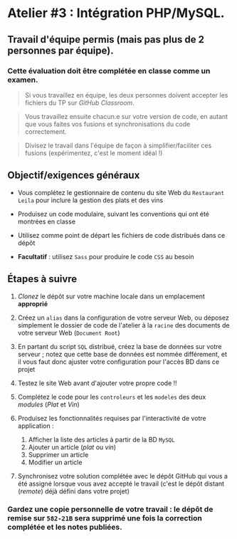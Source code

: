 # Atelier #3 : Intégration PHP/MySQL.
## Travail d'équipe permis (mais pas plus de 2 personnes par équipe).
### Cette évaluation doit être complétée en classe comme un examen.

>Si vous travaillez en équipe, les deux personnes doivent accepter les fichiers du TP sur *GitHub Classroom*.

>Vous travaillez ensuite chacun.e sur votre version de code, en autant que vous faites vos fusions et synchronisations du code correctement.

>Divisez le travail dans l'équipe de façon à simplifier/faciliter ces fusions (expérimentez, c'est le moment idéal !)

## Objectif/exigences généraux
* Vous complétez le gestionnaire de contenu du site Web du `Restaurant Leila` pour inclure la gestion des plats et des vins

* Produisez un code modulaire, suivant les conventions qui ont été montrées en classe

* Utilisez comme point de départ les fichiers de code distribués dans ce dépôt

* **Facultatif** : utilisez `Sass` pour produire le code `CSS` au besoin

## Étapes à suivre
1. *Clonez* le dépôt sur votre machine locale dans un emplacement **approprié**

2. Créez un `alias` dans la configuration de votre serveur Web, ou déposez simplement le dossier de code de l'atelier à la `racine` des documents de votre serveur Web (`Document Root`)

3. En partant du script `SQL` distribué, créez la base de données sur votre serveur ; notez que cette base de données est nommée différement, et il vous faut donc ajuster votre configuration pour l'accès BD dans ce projet

4. Testez le site Web avant d'ajouter votre propre code !!

5. Complétez le code pour les `controleurs` et les `modeles` des deux *modules* (*Plat* et *Vin*)

6. Produisez les fonctionnalités requises par l'interactivité de votre application : 
    1. Afficher la liste des articles à partir de la BD  `MySQL` 
    2. Ajouter un article (*plat* ou *vin*)
    3. Supprimer un article
    4. Modifier un article

7. Synchronisez votre solution complétée avec le dépôt GitHub qui vous a été assigné lorsque vous avez accepté le travail (c'est le dépôt distant (*remote*) déjà défini dans votre projet)

### Gardez une copie personnelle de votre travail : le dépôt de remise sur `582-21B` sera supprimé une fois la correction complétée et les notes publiées.